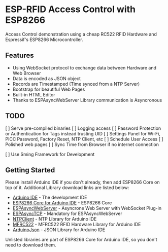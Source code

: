 # ESP-RFID Access Control with ESP8266

Access Control demonstration using a cheap RC522 RFID Hardware and Espressif's ESP8266 Microcontroller.

## Features

* Using WebSocket protocol to exchange data between Hardware and Web Browser
* Data is encoded as JSON object
* Records are Timestamped (Time synced from a NTP Server)
* Bootstrap for beautiful Web Pages
* Built-in HTML Editor
* Thanks to ESPAsyncWebServer Library communication is Asyncronous

## TODO

[ ] Serve pre-compiled binaries
[ ] Logging access
[ ] Password Protection or Authentication for Tags instead trusting UID
[ ] Settings Panel for Wi-Fi, PICC Password, Factory Reset, NTP Client, etc
[ ] Schedule User Access
[ ] Polished web pages
[ ] Sync Time from Browser if no internet connection

[ ] Use Sming Framework for Development

## Getting Started

Please install Arduino IDE if you don't already, then add ESP8266 Core on top of it. Additional Library download links are listed below:

* [Arduino IDE](http://www.arduino.cc) - The development IDE
* [ESP8266 Core for Arduino IDE](https://github.com/esp8266/Arduino) - ESP8266 Core
* [ESPAsyncWebServer](https://github.com/me-no-dev/ESPAsyncWebServer) - Asyncrone Web Server with WebSocket Plug-in
* [ESPAsyncTCP](https://github.com/me-no-dev/ESPAsyncTCP) - Mandatory for ESPAsyncWebServer
* [NTPClient](https://github.com/arduino-libraries/NTPClient) - NTP Library for Arduino IDE
* [MFRC522](https://github.com/miguelbalboa/rfid) - MFRC522 RFID Hardware Library for Arduino IDE
* [ArduinoJson](https://github.com/bblanchon/ArduinoJson) - JSON Library for Arduino IDE

Unlisted libraries are part of ESP8266 Core for Arduino IDE, so you don't need to download them.

